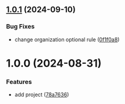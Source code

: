 ## [1.0.1](https://github.com/cktf/terraform-sentry-organization/compare/1.0.0...1.0.1) (2024-09-10)


### Bug Fixes

* change organization optional rule ([0f1f0a8](https://github.com/cktf/terraform-sentry-organization/commit/0f1f0a80fbc8348faff888eff9f8ff28313d34b2))

# 1.0.0 (2024-08-31)


### Features

* add project ([78a7636](https://github.com/cktf/terraform-sentry-organization/commit/78a7636467cb33c2a36646a60e6fa0610ba0eca2))

